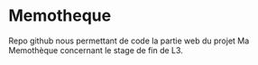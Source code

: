 # Memotheque
Repo github nous permettant de code la partie web du projet Ma Memothèque concernant le stage de fin de L3.
